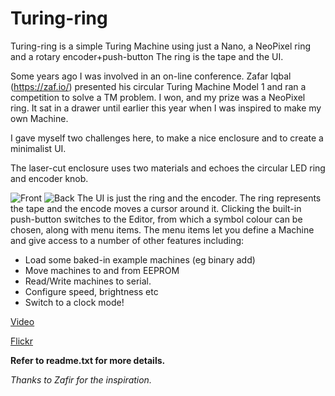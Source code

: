 # Turing-ring

Turing-ring is a simple Turing Machine using just a Nano, a NeoPixel ring and a rotary encoder+push-button The ring is the tape and the UI.

Some years ago I was involved in an on-line conference. Zafar Iqbal (https://zaf.io/) presented his circular Turing Machine Model 1 and ran a competition to solve a TM problem. I won, and my prize was a NeoPixel ring.  It sat in a drawer until earlier this year when I was inspired to make my own Machine.

I gave myself two challenges here, to make a nice enclosure and to create a minimalist UI.

The laser-cut enclosure uses two materials and echoes the circular LED ring and encoder knob.

![Front](https://live.staticflickr.com/65535/51757020182_76fc1716af_4k.jpg)
![Back](https://live.staticflickr.com/65535/51757855401_92aa598598_4k.jpg)
The UI is just the ring and the encoder.  The ring represents the tape and the encode moves a cursor around it.  Clicking the built-in push-button switches to the Editor, from which a symbol colour can be chosen, along with menu items.  The menu items let you define a Machine and give access to a number of other features including:
- Load some baked-in example machines (eg binary add)
- Move machines to and from EEPROM
- Read/Write machines to serial.
- Configure speed, brightness etc
- Switch to a clock mode!

[Video](https://youtu.be/duKEeS9pSHk)

[Flickr](https://flic.kr/s/aHBqjzvGTu)

**Refer to readme.txt for more details.**

*Thanks to Zafir for the inspiration.*
